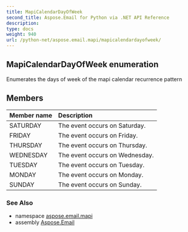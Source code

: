 ```yaml
---
title: MapiCalendarDayOfWeek
second_title: Aspose.Email for Python via .NET API Reference
description: 
type: docs
weight: 940
url: /python-net/aspose.email.mapi/mapicalendardayofweek/
---
```


## MapiCalendarDayOfWeek enumeration

Enumerates the days of week of the mapi calendar recurrence pattern

## Members
| Member name | Description |
| :- | :- |
|SATURDAY|The event occurs on Saturday.|
|FRIDAY|The event occurs on Friday.|
|THURSDAY|The event occurs on Thursday.|
|WEDNESDAY|The event occurs on Wednesday.|
|TUESDAY|The event occurs on Tuesday.|
|MONDAY|The event occurs on Monday.|
|SUNDAY|The event occurs on Sunday.|

### See Also

* namespace [aspose.email.mapi](/email/python-net/aspose.email.mapi/)
* assembly [Aspose.Email](/email/python-net/)

